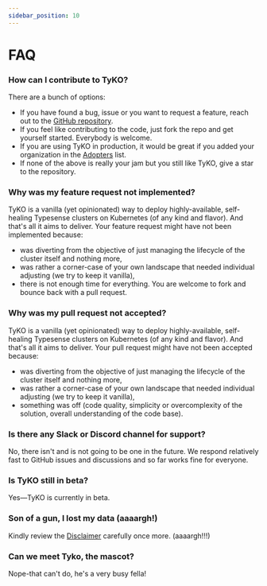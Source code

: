 ```yaml
---
sidebar_position: 10
---
```


# FAQ

### How can I contribute to TyKO?

There are a bunch of options:

* If you have found a bug, issue or you want to request a feature, reach out to the [GitHub repository](https://github.com/akyriako/typesense-operator).
* If you feel like contributing to the code, just fork the repo and get yourself started. Everybody is welcome.
* If you are using TyKO in production, it would be great if you added your organization in the [Adopters](adopters) list.
* If none of the above is really your jam but you still like TyKO, give a star to the repository.

### Why was my feature request not implemented?

TyKO is a vanilla (yet opinionated) way to deploy highly-available, self-healing Typesense clusters on Kubernetes (of any kind and flavor).
And that's all it aims to deliver. Your feature request might have not been implemented because:

* was diverting from the objective of just managing the lifecycle of the cluster itself and nothing more,
* was rather a corner-case of your own landscape that needed individual adjusting (we try to keep it vanilla),
* there is not enough time for everything. You are welcome to fork and bounce back with a pull request.

### Why was my pull request not accepted?

TyKO is a vanilla (yet opinionated) way to deploy highly-available, self-healing Typesense clusters on Kubernetes (of any kind and flavor).
And that's all it aims to deliver. Your pull request might have not been accepted because:

* was diverting from the objective of just managing the lifecycle of the cluster itself and nothing more,
* was rather a corner-case of your own landscape that needed individual adjusting (we try to keep it vanilla),
* something was off (code quality, simplicity or overcomplexity of the solution, overall understanding of the code base).

### Is there any Slack or Discord channel for support?

No, there isn't and is not going to be one in the future. We respond relatively fast to GitHub issues and discussions and so far works fine for everyone.

### Is TyKO still in beta?

Yes—TyKO is currently in beta.

### Son of a gun, I lost my data (aaaargh!)

Kindly review the [Disclaimer](/docs/getting-started#disclaimer) carefully once more. (aaaargh!!!)

### Can we meet Tyko, the mascot?

Nope-that can't do, he's a very busy fella!
